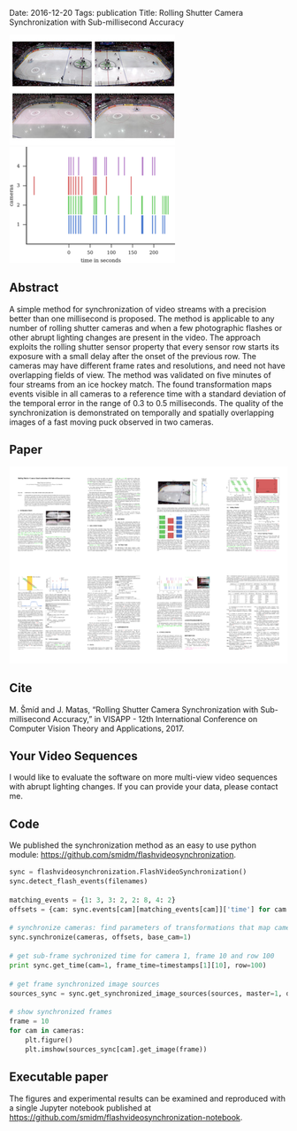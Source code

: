 Date: 2016-12-20
Tags: publication
Title: Rolling Shutter Camera Synchronization with Sub-millisecond Accuracy

![photographic flashes captured with a rolling shutter sensor](images/visapp2017/flashes_96_96_77_78.resized.jpg) ![events synchronized](images/visapp2017/events_1_2_3_4.resized.png)

## Abstract

<!-- PELICAN_BEGIN_SUMMARY -->
A simple method for synchronization of video streams with a precision better than one millisecond is proposed. The method is applicable to any number of rolling shutter cameras and when a few photographic flashes or other abrupt lighting changes are present in the video. The approach exploits the rolling shutter sensor property that every sensor row starts its exposure with a small delay after the onset of the previous row. The cameras may have different frame rates and resolutions, and need not have overlapping fields of view. The method was validated on five minutes of four streams from an ice hockey match. The found transformation maps events visible in all cameras to a reference time with a standard deviation of the temporal error in the range of 0.3 to 0.5 milliseconds. The quality of the synchronization is demonstrated on temporally and spatially overlapping images of a fast moving puck observed in two cameras.

<!-- PELICAN_END_SUMMARY -->

## Paper

[![paper thumbnails][2]][1]

  [1]: download/visapp2017_camera_ready_web.pdf
  [2]: images/visapp2017/paper_teaser.png

## Cite

M. Šmíd and J. Matas, “Rolling Shutter Camera Synchronization with Sub-millisecond Accuracy,” in VISAPP - 12th International Conference on Computer Vision Theory and Applications, 2017.

## Your Video Sequences

I would like to evaluate the software on more multi-view video sequences with abrupt lighting changes. If you can provide your data, please contact me.

## Code

We published the synchronization method as an easy to use python module: <https://github.com/smidm/flashvideosynchronization>.

```python
sync = flashvideosynchronization.FlashVideoSynchronization()
sync.detect_flash_events(filenames)

matching_events = {1: 3, 3: 2, 2: 8, 4: 2}
offsets = {cam: sync.events[cam][matching_events[cam]]['time'] for cam in cameras}

# synchronize cameras: find parameters of transformations that map camera time to reference camera time
sync.synchronize(cameras, offsets, base_cam=1)

# get sub-frame sychronized time for camera 1, frame 10 and row 100
print sync.get_time(cam=1, frame_time=timestamps[1][10], row=100) 

# get frame synchronized image sources
sources_sync = sync.get_synchronized_image_sources(sources, master=1, dropped=False)

# show synchronized frames
frame = 10
for cam in cameras:
    plt.figure()
    plt.imshow(sources_sync[cam].get_image(frame))
```

## Executable paper

The figures and experimental results can be examined and reproduced with a single Jupyter notebook published at <https://github.com/smidm/flashvideosynchronization-notebook>.


